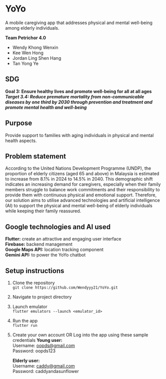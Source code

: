 # YoYo
A mobile caregiving app that addresses physical and mental well-being among elderly individuals.

**Team Petrichor 4.0**  
- Wendy Khong Wenxin  
- Kee Wen Hong  
- Jordan Ling Shen Hang  
- Tan Yong Ye

## SDG
**Goal 3: Ensure healthy lives and promote well-being for all at all ages**  
**_Target 3.4: Reduce premature mortality from non-communicable diseases by one third by 2030 through prevention and treatment and promote mental health and well-being_**

## Purpose
Provide support to families with aging individuals in physical and mental health aspects.

## Problem statement
According to the United Nations Development Programme (UNDP), the proportion of elderly citizens (aged 65 and above) in Malaysia is estimated to increase from 8.1% in 2024 to 14.5% in 2040. This demographic shift indicates an increasing demand for caregivers, especially when their family members struggle to balance work commitments and their responsibility to provide them with continuous physical and emotional support. Therefore, our solution aims to utilise advanced technologies and artificial intelligence (AI) to support the physical and mental well-being of elderly individuals while keeping their family reassured.

## Google technologies and AI used
**Flutter:** create an attractive and engaging user interface  
**Firebase:** backend management  
**Google Maps API:** location tracking component  
**Gemini API:** to power the YoYo chatbot

## Setup instructions
1. Clone the repository<br>
   ```git clone https://github.com/Wendyyy21/YoYo.git```
2. Navigate to project directory 
3. Launch emulator<br>
   ```flutter emulators --launch <emulator_id>```
4. Run the app<br>
   ```flutter run```
5. Create your own account OR Log into the app using these sample credentials
   **Young user:**<br>
   Username: oopds@gmail.com<br>
   Password: oopds123
   
   **Elderly user:**<br>
   Username: caddy@gmail.com<br>
   Password: caddyandasunflower
